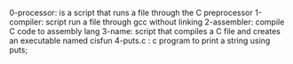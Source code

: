 0-processor: is a script that runs a file through the C preprocessor
1-compiler: script run a file through gcc without linking
2-assembler: compile C code to assembly lang
3-name: script that compiles a C file and creates an executable named cisfun
4-puts.c : c program to print a string using puts;
